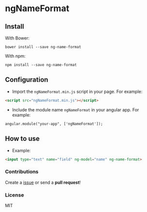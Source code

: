 # ngNameFormat

## Install

With Bower:

```
bower install --save ng-name-format
```

With npm:

```
npm install --save ng-name-format
```

## Configuration

- Import the ```ngNameFormat.min.js``` script in your page. For example:

```html
<script src="ngNameFormat.min.js"></script>
```

- Include the module name ```ngNameFormat``` in your angular app. For example:

```
angular.module("your-app", ['ngNameFormat']);
```

## How to use

 - Example:

```html
<input type="text" name="field" ng-model="name" ng-name-format>
```

### Contributions

Create a [issue](https://github.com/joaocarvalhowd/ngNameFormat/issues/new) or send a **pull request**!

### License

MIT
